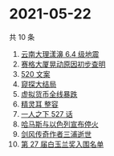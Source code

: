 # 2021-05-22

共 10 条

<!-- BEGIN ZHIHUSEARCH -->
<!-- 最后更新时间 Sat May 22 2021 04:10:20 GMT+0800 (China Standard Time) -->
1. [云南大理漾濞 6.4 级地震](https://www.zhihu.com/search?q=云南地震)
1. [赛格大厦晃动原因初步查明](https://www.zhihu.com/search?q=赛格大厦)
1. [520 文案](https://www.zhihu.com/search?q=520文案)
1. [窥探大结局](https://www.zhihu.com/search?q=窥探)
1. [虚拟货币全线暴跌](https://www.zhihu.com/search?q=币圈崩盘)
1. [精灵耳 整容](https://www.zhihu.com/search?q=精灵耳)
1. [一人之下 527 话](https://www.zhihu.com/search?q=一人之下)
1. [哈马斯与以色列宣布停火](https://www.zhihu.com/search?q=以色列哈马斯)
1. [剑风传奇作者三浦逝世](https://www.zhihu.com/search?q=剑风传奇)
1. [第 27 届白玉兰奖入围名单](https://www.zhihu.com/search?q=白玉兰奖)
<!-- END ZHIHUSEARCH -->
